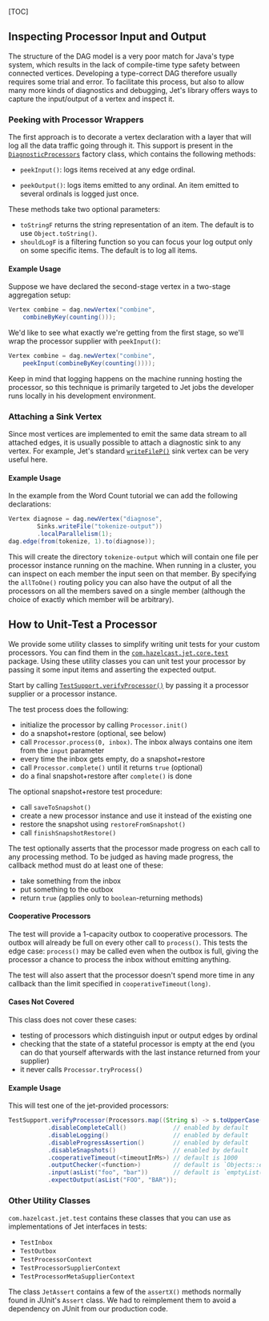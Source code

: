 [TOC]

## Inspecting Processor Input and Output

The structure of the DAG model is a very poor match for Java's type
system, which results in the lack of compile-time type safety between
connected vertices. Developing a type-correct DAG therefore usually
requires some trial and error. To facilitate this process, but also to
allow many more kinds of diagnostics and debugging, Jet's library offers
ways to capture the input/output of a vertex and inspect it.

### Peeking with Processor Wrappers

The first approach is to decorate a vertex declaration with a layer that
will log all the data traffic going through it. This support is present
in the
[`DiagnosticProcessors`](http://docs.hazelcast.org/docs/jet/0.5/javadoc/com/hazelcast/jet/core/processor/DiagnosticProcessors.html)
factory class, which contains the following methods:

* `peekInput()`: logs items received at any edge ordinal.

* `peekOutput()`: logs items emitted to any ordinal. An item emitted to 
  several ordinals is logged just once.

These methods take two optional parameters:

* `toStringF` returns the string representation of an item. The default
  is to use `Object.toString()`.
* `shouldLogF` is a filtering function so you can focus your log output
  only on some specific items. The default is to log all items.

#### Example Usage

Suppose we have declared the second-stage vertex in a two-stage
aggregation setup:

```java
Vertex combine = dag.newVertex("combine", 
    combineByKey(counting()));
```

We'd like to see what exactly we're getting from the first stage, so
we'll wrap the processor supplier with `peekInput()`:

```java
Vertex combine = dag.newVertex("combine", 
    peekInput(combineByKey(counting())));
```

Keep in mind that logging happens on the machine running hosting the
processor, so this technique is primarily targeted to Jet jobs the
developer runs locally in his development environment.

### Attaching a Sink Vertex

Since most vertices are implemented to emit the same data stream to all
attached edges, it is usually possible to attach a diagnostic sink to
any vertex. For example, Jet's standard
[`writeFileP()`](http://docs.hazelcast.org/docs/jet/0.5/javadoc/com/hazelcast/jet/core/processor/SinkProcessors.html#writeFileP-java.lang.String-)
sink vertex can be very useful here.

#### Example Usage

In the example from the Word Count tutorial we can add the following
declarations:

```java
Vertex diagnose = dag.newVertex("diagnose",
        Sinks.writeFile("tokenize-output"))
        .localParallelism(1);
dag.edge(from(tokenize, 1).to(diagnose));
```

This will create the directory `tokenize-output` which will contain one
file per processor instance running on the machine. When running in a
cluster, you can inspect on each member the input seen on that member.
By specifying the `allToOne()` routing policy you can also have the
output of all the processors on all the members saved on a single member
(although the choice of exactly which member will be arbitrary).

## How to Unit-Test a Processor

We provide some utility classes to simplify writing unit tests for your custom processors. You can find them in the
[`com.hazelcast.jet.core.test`](http://docs.hazelcast.org/docs/jet/0.5/javadoc/com/hazelcast/jet/core/test/package-summary.html)
package. Using these utility classes you can unit test your processor by
passing it some input items and asserting the expected output.

Start by calling
[`TestSupport.verifyProcessor()`](http://docs.hazelcast.org/docs/jet/0.5/javadoc/com/hazelcast/jet/core/test/TestSupport.html#verifyProcessor-com.hazelcast.jet.core.ProcessorSupplier-)
by passing it a processor supplier or a processor instance.

The test process does the following:

* initialize the processor by calling `Processor.init()`
* do a snapshot+restore (optional, see below)
* call `Processor.process(0, inbox)`. The inbox always contains one
  item from the `input` parameter
* every time the inbox gets empty, do a snapshot+restore
* call `Processor.complete()` until it returns `true` (optional)
* do a final snapshot+restore after `complete()` is done

The optional snapshot+restore test procedure:

* call `saveToSnapshot()`
* create a new processor instance and use it instead of the existing one
* restore the snapshot using `restoreFromSnapshot()`
* call `finishSnapshotRestore()`

The test optionally asserts that the processor made progress on each call to any processing method. To be judged as having made progress, the callback method must do at least one of these:

* take something from the inbox
* put something to the outbox
* return `true` (applies only to `boolean`-returning methods)

#### Cooperative Processors

The test will provide a 1-capacity outbox to cooperative processors. The
outbox will already be full on every other call to `process()`. This
tests the edge case: `process()` may be called even when the outbox is
full, giving the processor a chance to process the inbox without
emitting anything.

The test will also assert that the processor doesn't spend more time in
any callback than the limit specified in `cooperativeTimeout(long)`.

#### Cases Not Covered

This class does not cover these cases:

* testing of processors which distinguish input or output edges by
  ordinal
* checking that the state of a stateful processor is empty at the end
  (you can do that yourself afterwards with the last instance returned
  from your supplier)
* it never calls `Processor.tryProcess()`

#### Example Usage

This will test one of the jet-provided processors:

```java
TestSupport.verifyProcessor(Processors.map((String s) -> s.toUpperCase()))
           .disableCompleteCall()             // enabled by default
           .disableLogging()                  // enabled by default
           .disableProgressAssertion()        // enabled by default
           .disableSnapshots()                // enabled by default
           .cooperativeTimeout(<timeoutInMs>) // default is 1000
           .outputChecker(<function>)         // default is `Objects::equal`
           .input(asList("foo", "bar"))       // default is `emptyList()`
           .expectOutput(asList("FOO", "BAR"));
```

### Other Utility Classes

`com.hazelcast.jet.test` contains these classes that you can use as
implementations of Jet interfaces in tests:

* `TestInbox`
* `TestOutbox`
* `TestProcessorContext`
* `TestProcessorSupplierContext`
* `TestProcessorMetaSupplierContext`

The class `JetAssert` contains a few of the `assertX()` methods normally
found in JUnit's `Assert` class. We had to reimplement them to avoid a
dependency on JUnit from our production code.
